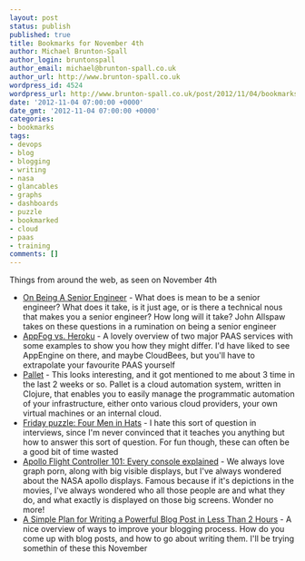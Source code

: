 ```yaml
---
layout: post
status: publish
published: true
title: Bookmarks for November 4th
author: Michael Brunton-Spall
author_login: bruntonspall
author_email: michael@brunton-spall.co.uk
author_url: http://www.brunton-spall.co.uk
wordpress_id: 4524
wordpress_url: http://www.brunton-spall.co.uk/post/2012/11/04/bookmarks-for-november-4th-from-0114-to-0137/
date: '2012-11-04 07:00:00 +0000'
date_gmt: '2012-11-04 07:00:00 +0000'
categories:
- bookmarks
tags:
- devops
- blog
- blogging
- writing
- nasa
- glancables
- graphs
- dashboards
- puzzle
- bookmarked
- cloud
- paas
- training
comments: []
---
```

<p>Things from around the web, as seen on November 4th</p>
<ul>
<li><a href="http://www.kitchensoap.com/2012/10/25/on-being-a-senior-engineer/">On Being A Senior Engineer</a> - What does is mean to be a senior engineer? What does it take, is it just age, or is there a technical nous that makes you a senior engineer? How long will it take?  John Allspaw takes on these questions in a rumination on being a senior engineer</li>
<li><a href="http://feedproxy.google.com/~r/nettuts/~3/XAkxNa2axCs/">AppFog vs. Heroku</a> - A lovely overview of two major PAAS services with some examples to show you how they might differ.  I&#039;d have liked to see AppEngine on there, and maybe CloudBees, but you&#039;ll have to extrapolate your favourite PAAS yourself</li>
<li><a href="http://palletops.com/">Pallet</a> - This looks interesting, and it got mentioned to me about 3 time in the last 2 weeks or so.  Pallet is a cloud automation system, written in Clojure, that enables you to easily manage the programmatic automation of your infrastructure, either onto various cloud providers, your own virtual machines or an internal cloud.</li>
<li><a href="http://feeds.boingboing.net/~r/boingboing/iBag/~3/M2ZI1eST5Iw/friday-puzzle-four-men-in-hat.html">Friday puzzle: Four Men in Hats</a> - I hate this sort of question in interviews, since I&#039;m never convinced that it teaches you anything but how to answer this sort of question.  For fun though, these can often be a good bit of time wasted</li>
<li><a href="http://feeds.arstechnica.com/~r/arstechnica/everything/~3/n3cDI37lNRo/">Apollo Flight Controller 101: Every console explained</a> - We always love graph porn, along with big visible displays, but I&#039;ve always wondered about the NASA apollo displays.  Famous because if it&#039;s depictions in the movies, I&#039;ve always wondered who all those people are and what they do, and what exactly is displayed on those big screens.  Wonder no more!</li>
<li><a href="http://feedproxy.google.com/~r/Quicksprout/~3/2uvtKd8FNLA/">A Simple Plan for Writing a Powerful Blog Post in Less Than 2 Hours</a> - A nice overview of ways to improve your blogging process.  How do you come up with blog posts, and how to go about writing them.  I&#039;ll be trying somethin of these this November</li>
</ul>

